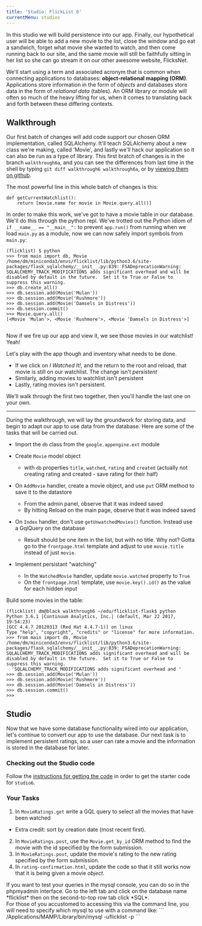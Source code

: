 ```yaml
---
title: 'Studio: FlickList 6'
currentMenu: studios
---
```


In this studio we will build persistence into our app. Finally, our hypothetical user will be able to add a new movie to the list, close the window and go eat a sandwich, forget what movie she wanted to watch, and then come running back to our site, and the same movie will still be faithfully sitting in her list so she can go stream it on our other awesome website, FlicksNet.

We'll start using a term and associated acronym that is common when connecting applications to databases: **object-relational mapping (ORM)**. Applications store information in the form of *objects* and databases store data in the form of *relational data* (tables). An ORM library or module will often so much of the heavy lifting for us, when it comes to translating back and forth between these differing contexts.

## Walkthrough

Our first batch of changes will add code support our chosen ORM implementation, called SQLAlchemy. It'll teach SQLAlchemy about a new class we're making, called 'Movie', and lastly we'll hack our application so it can also be run as a type of library. This first bratch of changes is in the branch `walkthrough6a`, and you can see the differences from last time in the shell by typing `git diff walkthrough6 walkthrough6a`, or by [viewing them on github](https://github.com/LaunchCodeEducation/flicklist-flask/compare/walkthrough6...walkthrough6a).

The most powerful line in this whole batch of changes is this:
```
def getCurrentWatchlist():
    return [movie.name for movie in Movie.query.all()]

```
In order to make this work, we've got to have a movie table in our database. We'll do this through the python repl. We've trotted out the Python idiom of `if __name__ == "__main__":` to prevent `app.run()` from running when we load `main.py` as a module, now we can now safely import symbols from `main.py`:
```nohighlight
(flicklist) $ python
>>> from main import db, Movie
/home/dm/miniconda3/envs/flicklist/lib/python3.6/site-packages/flask_sqlalchemy/__init__.py:839: FSADeprecationWarning: SQLALCHEMY_TRACK_MODIFICATIONS adds significant overhead and will be disabled by default in the future.  Set it to True or False to suppress this warning.
>>> db.create_all()
>>> db.session.add(Movie('Mulan'))
>>> db.session.add(Movie('Rushmore'))
>>> db.session.add(Movie('Damsels in Distress'))
>>> db.session.commit()
>>> Movie.query.all()
[<Movie 'Mulan'>, <Movie 'Rushmore'>, <Movie 'Damsels in Distress'>]
 		 
```

Now if we fire up our app and view it, we see those movies in our watchlist! Yeah!

Let's play with the app though and inventory what needs to be done. 

- If we click on *I Watched It!*, and the return to the root and reload, that movie is still on our watchlist. The change isn't *persistent*
- Similarly, adding movies to watchlist isn't persistent
- Lastly, rating movies isn't persistent.

We'll walk through the first two together, then you'll handle the last one on your own. 


__________

During the walkthrough, we will lay the groundwork for storing data, and begin to adapt our app to use data from the database. Here are some of the tasks that will be carried out.

- Import the `db` class from the `google.appengine.ext` module
- Create `Movie` model object
  - with `db` properties `title`, `watched`, `rating` and `created` (actually not creating rating and created - save rating for their half)
- On `AddMovie` handler, create a movie object, and use `put` ORM method to save it to the datastore
  - From the admin panel, observe that it was indeed saved
  - By hitting Reload on the main page, observe that it was indeed saved

- On `Index` handler, don't use `getUnwatchedMovies()` function. Instead use a GqlQuery on the database
  - Result should be one item in the list, but with no title. Why not? Gotta go to the `frontpage.html` template and adjust to use `movie.title` instead of just `movie`.
- Implement persistant "watching"
  - In the `WatchedMovie` handler, update `movie.watched` property to `True`
  - On the `frontpage.html` template, use `movie.key().id()` as the value for each hidden input


Build some movies in the table:

```
(flicklist) dm@black walkthrough6 ~/edu/flicklist-flask$ python
Python 3.6.1 |Continuum Analytics, Inc.| (default, Mar 22 2017, 19:54:23) 
[GCC 4.4.7 20120313 (Red Hat 4.4.7-1)] on linux
Type "help", "copyright", "credits" or "license" for more information.
>>> from main import db, Movie
/home/dm/miniconda3/envs/flicklist/lib/python3.6/site-packages/flask_sqlalchemy/__init__.py:839: FSADeprecationWarning: SQLALCHEMY_TRACK_MODIFICATIONS adds significant overhead and will be disabled by default in the future.  Set it to True or False to suppress this warning.
  'SQLALCHEMY_TRACK_MODIFICATIONS adds significant overhead and '
>>> db.session.add(Movie('Mulan'))
>>> db.session.add(Movie('Rushmore'))
>>> db.session.add(Movie('Damsels in Distress'))
>>> db.session.commit()
>>>
```


## Studio

Now that we have some database functionality wired into our application, let's continue to convert our app to use the database. Our next task is to implement persistent ratings, so a user can rate a movie and the information is stored in the database for later.

### Checking out the Studio code

Follow the [instructions for getting the code][get-the-code] in order to get the starter code for `studio6`.

### Your Tasks

1. In `MovieRatings.get` write a GQL query to select all the movies that have been watched
  - Extra credit: sort by creation date (most recent first).
2. In `MovieRatings.post`, use the `Movie.get_by_id` ORM method to find the movie with the id specified by the form submission.
3. In `MovieRatings.post`, update the movie's rating to the new rating specified by the form submission.
4. In `rating-confirmation.html`, update the code so that it still works now that it is being given a movie *object*.

<aside class="aside-note" markdown="1">
If you want to test your queries in the mysql console, you can do so in the phpmyadmin interface. Go to the left tab and click on the database name *flicklist* then on the second-to-top row tab click *SQL*.
<br/>
For those of you accustomed to accessing this via the command line, you will need to specify which mysql to use with a command like:
```
/Applications/MAMP/Library/bin/mysql -uflicklist -p
```
</aside>

[get-the-code]: ../getting-the-code/
